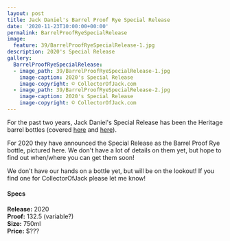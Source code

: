 ```yaml
---
layout: post
title: Jack Daniel's Barrel Proof Rye Special Release
date: '2020-11-23T10:00:00+00:00'
permalink: BarrelProofRyeSpecialRelease
image:
  feature: 39/BarrelProofRyeSpecialRelease-1.jpg
description: 2020's Special Release
gallery:
  BarrelProofRyeSpecialRelease:
  - image_path: 39/BarrelProofRyeSpecialRelease-1.jpg
    image-caption: 2020's Special Release
    image-copyright: © CollectorOfJack.com
  - image_path: 39/BarrelProofRyeSpecialRelease-2.jpg
    image-caption: 2020's Special Release
    image-copyright: © CollectorOfJack.com
---
```


For the past two years, Jack Daniel's Special Release has been the Heritage barrel bottles (covered [here](/HeritageBarrel2019) and [here](/HeritageBarrel)).

For 2020 they have announced the Special Release as the Barrel Proof Rye bottle, pictured here. We don't have a lot of details on them yet, but hope to find out when/where you can get them soon!


We don't have our hands on a bottle yet, but will be on the lookout! If you find one for CollectorOfJack please let me know!


#### Specs

**Release:** 2020  
**Proof:** 132.5 (variable?)  
**Size:** 750ml  
**Price:** $???  
